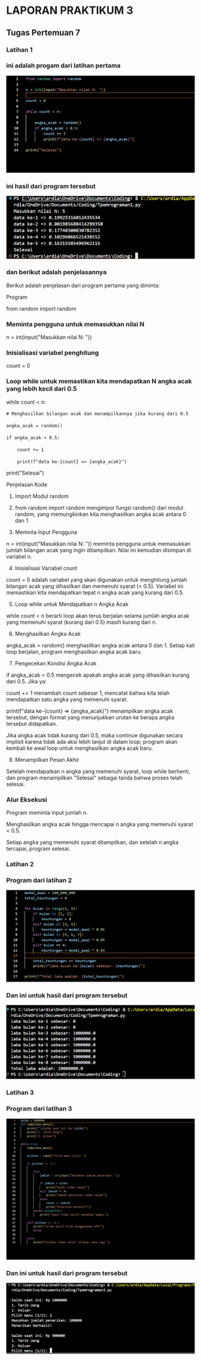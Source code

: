 # LAPORAN PRAKTIKUM 3

## Tugas Pertemuan 7

### Latihan 1

### ini adalah progam dari latihan pertama 

![Gambar1](https://github.com/Raihanardiansyah/Labpy03/blob/main/foto/program1.png?raw=true)

### ini hasil dari program tersebut

![Gambar1](https://github.com/Raihanardiansyah/Labpy03/blob/main/foto/hasil1.png?raw=true)

### dan berikut adalah penjelasannya

Berikut adalah penjelasan dari program pertama yang diminta:

Program

from random import random

### Meminta pengguna untuk memasukkan nilai N

n = int(input("Masukkan nilai N: "))

### Inisialisasi variabel penghitung
count = 0

### Loop while untuk memastikan kita mendapatkan N angka acak yang lebih kecil dari 0.5
while count < n:

    # Menghasilkan bilangan acak dan menampilkannya jika kurang dari 0.5
    
    angka_acak = random()
    
    if angka_acak < 0.5:
    
        count += 1
        
        print(f"data ke-{count} => {angka_acak}")

print("Selesai")

Penjelasan Kode

1. Import Modul random

2. from random import random mengimpor fungsi random() dari modul random, yang memungkinkan kita menghasilkan angka acak antara 0 dan 1.

3. Meminta Input Pengguna

n = int(input("Masukkan nilai N: ")) meminta pengguna untuk memasukkan jumlah bilangan acak yang ingin ditampilkan. Nilai ini kemudian disimpan di variabel n.


4. Inisialisasi Variabel count

count = 0 adalah variabel yang akan digunakan untuk menghitung jumlah bilangan acak yang dihasilkan dan memenuhi syarat (< 0.5). Variabel ini memastikan kita mendapatkan tepat n angka acak yang kurang dari 0.5.


5. Loop while untuk Mendapatkan n Angka Acak

while count < n berarti loop akan terus berjalan selama jumlah angka acak yang memenuhi syarat (kurang dari 0.5) masih kurang dari n.


6. Menghasilkan Angka Acak

angka_acak = random() menghasilkan angka acak antara 0 dan 1. Setiap kali loop berjalan, program menghasilkan angka acak baru.


7. Pengecekan Kondisi Angka Acak

if angka_acak < 0.5 mengecek apakah angka acak yang dihasilkan kurang dari 0.5. Jika ya:

count += 1 menambah count sebesar 1, mencatat bahwa kita telah mendapatkan satu angka yang memenuhi syarat.

print(f"data ke-{count} => {angka_acak}") menampilkan angka acak tersebut, dengan format yang menunjukkan urutan ke berapa angka tersebut didapatkan.


Jika angka acak tidak kurang dari 0.5, maka continue digunakan secara implisit karena tidak ada aksi lebih lanjut di dalam loop; program akan kembali ke awal loop untuk menghasilkan angka acak baru.


8. Menampilkan Pesan Akhir

Setelah mendapatkan n angka yang memenuhi syarat, loop while berhenti, dan program menampilkan "Selesai" sebagai tanda bahwa proses telah selesai.

### Alur Eksekusi

Program meminta input jumlah n.

Menghasilkan angka acak hingga mencapai n angka yang memenuhi syarat < 0.5.

Setiap angka yang memenuhi syarat ditampilkan, dan setelah n angka tercapai, program selesai.

### Latihan 2

### Program dari latihan 2

![Gambar1](https://github.com/Raihanardiansyah/Labpy03/blob/main/foto/program2.png?raw=true)

### Dan ini untuk hasil dari program tersebut

![Gambar1](https://github.com/Raihanardiansyah/Labpy03/blob/main/foto/hasil2.png?raw=true)

### Latihan 3

### Program dari latihan 3

![Gambar1](https://github.com/Raihanardiansyah/Labpy03/blob/main/foto/program3.png?raw=true)

### Dan ini untuk hasil dari program tersebut

![Gambar1](https://github.com/Raihanardiansyah/Labpy03/blob/main/foto/hasil3.png?raw=true)
